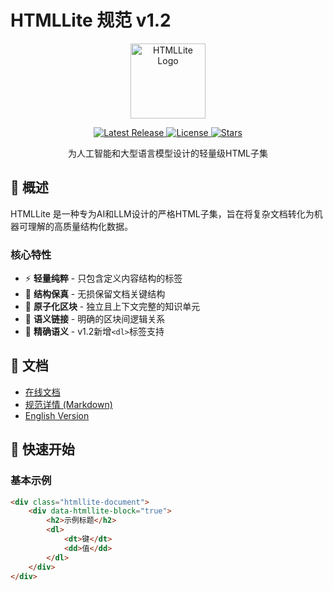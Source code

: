 # HTMLLite 规范 v1.2

<p align="center">
  <img src="assets/logo.svg" alt="HTMLLite Logo" width="120">
</p>

<p align="center">
  <a href="https://github.com/veryxiao/htmllite/releases">
    <img src="https://img.shields.io/github/v/release/veryxiao/htmllite" alt="Latest Release">
  </a>
  <a href="LICENSE">
    <img src="https://img.shields.io/badge/license-MIT-blue.svg" alt="License">
  </a>
  <a href="https://github.com/veryxiao/htmllite/stargazers">
    <img src="https://img.shields.io/github/stars/veryxiao/htmllite" alt="Stars">
  </a>
</p>

<p align="center">
  为人工智能和大型语言模型设计的轻量级HTML子集
</p>

## 🚀 概述

HTMLLite 是一种专为AI和LLM设计的严格HTML子集，旨在将复杂文档转化为机器可理解的高质量结构化数据。

### 核心特性

- ⚡ **轻量纯粹** - 只包含定义内容结构的标签
- 🎯 **结构保真** - 无损保留文档关键结构
- 🧩 **原子化区块** - 独立且上下文完整的知识单元
- 🔗 **语义链接** - 明确的区块间逻辑关系
- 💎 **精确语义** - v1.2新增`<dl>`标签支持

## 📖 文档

- [在线文档](https://htmllite.org/)
- [规范详情 (Markdown)](docs/spec-v1.2.md)
- [English Version](README-EN.md)

## 🔧 快速开始

### 基本示例

```html
<div class="htmllite-document">
    <div data-htmllite-block="true">
        <h2>示例标题</h2>
        <dl>
            <dt>键</dt>
            <dd>值</dd>
        </dl>
    </div>
</div>
